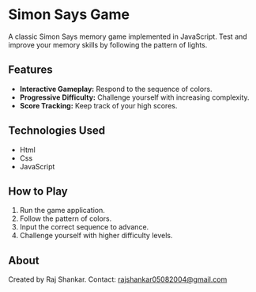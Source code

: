 # Simon Says Game

A classic Simon Says memory game implemented in JavaScript. Test and improve your memory skills by following the pattern of lights.

## Features

- **Interactive Gameplay:** Respond to the sequence of colors.
- **Progressive Difficulty:** Challenge yourself with increasing complexity.
- **Score Tracking:** Keep track of your high scores.

## Technologies Used

- Html
- Css
- JavaScript

## How to Play

1. Run the game application.
2. Follow the pattern of colors.
3. Input the correct sequence to advance.
4. Challenge yourself with higher difficulty levels.

## About

Created by Raj Shankar. Contact: rajshankar05082004@gmail.com
